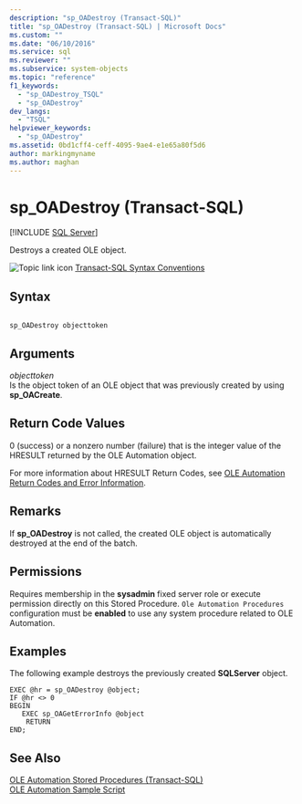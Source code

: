 ```yaml
---
description: "sp_OADestroy (Transact-SQL)"
title: "sp_OADestroy (Transact-SQL) | Microsoft Docs"
ms.custom: ""
ms.date: "06/10/2016"
ms.service: sql
ms.reviewer: ""
ms.subservice: system-objects
ms.topic: "reference"
f1_keywords: 
  - "sp_OADestroy_TSQL"
  - "sp_OADestroy"
dev_langs: 
  - "TSQL"
helpviewer_keywords: 
  - "sp_OADestroy"
ms.assetid: 0bd1cff4-ceff-4095-9ae4-e1e65a80f5d6
author: markingmyname
ms.author: maghan
---
```

# sp_OADestroy (Transact-SQL)
[!INCLUDE [SQL Server](../../includes/applies-to-version/sqlserver.md)]

  Destroys a created OLE object.  
  
 ![Topic link icon](../../database-engine/configure-windows/media/topic-link.gif "Topic link icon") [Transact-SQL Syntax Conventions](../../t-sql/language-elements/transact-sql-syntax-conventions-transact-sql.md)  
  
## Syntax  
  
```  
  
sp_OADestroy objecttoken      
```  
  
## Arguments  
 *objecttoken*  
 Is the object token of an OLE object that was previously created by using **sp_OACreate**.  
  
## Return Code Values  
 0 (success) or a nonzero number (failure) that is the integer value of the HRESULT returned by the OLE Automation object.  
  
 For more information about HRESULT Return Codes, see [OLE Automation Return Codes and Error Information](../../relational-databases/stored-procedures/ole-automation-return-codes-and-error-information.md).  
  
## Remarks  
 If **sp_OADestroy** is not called, the created OLE object is automatically destroyed at the end of the batch.  
  
## Permissions  
 Requires membership in the **sysadmin** fixed server role or execute permission directly on this Stored Procedure. `Ole Automation Procedures` configuration must be **enabled** to use any system procedure related to OLE Automation.  
  
## Examples  
 The following example destroys the previously created **SQLServer** object.  
  
```  
EXEC @hr = sp_OADestroy @object;  
IF @hr <> 0  
BEGIN  
   EXEC sp_OAGetErrorInfo @object  
    RETURN  
END;  
```  
  
## See Also  
 [OLE Automation Stored Procedures &#40;Transact-SQL&#41;](../../relational-databases/system-stored-procedures/ole-automation-stored-procedures-transact-sql.md)   
 [OLE Automation Sample Script](../../relational-databases/stored-procedures/ole-automation-sample-script.md)  
  
  
